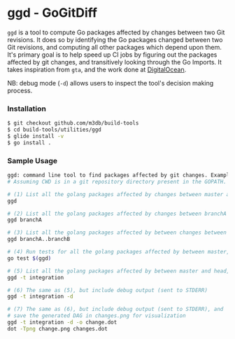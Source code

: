 ggd - GoGitDiff
===============

`ggd` is a tool to compute Go packages affected by changes between two Git revisions.
It does so by identifying the Go packages changed between two Git revisions, and computing
all other packages which depend upon them. It's primary goal is to help speed up CI jobs by
figuring out the packages affected by git changes, and transitively looking through the Go Imports.
It takes inspiration from `gta`, and the work done at [DigitalOcean].

NB: debug mode (`-d`) allows users to inspect the tool's decision making process.

  [DigitalOcean]: https://blog.digitalocean.com/cthulhu-organizing-go-code-in-a-scalable-repo/

### Installation
```sh
$ git checkout github.com/m3db/build-tools
$ cd build-tools/utilities/ggd
$ glide install -v
$ go install .
```

### Sample Usage
```sh
ggd: command line tool to find packages affected by git changes. Examples:
# Assuming CWD is in a git repository directory present in the GOPATH.

# (1) List all the golang packages affected by changes between master and HEAD
ggd

# (2) List all the golang packages affected by changes between branchA and HEAD
ggd branchA

# (3) List all the golang packages affected by between changes between branchA and branchB
ggd branchA..branchB

# (4) Run tests for all the golang packages affected by between master, and head
go test $(ggd)

# (5) List all the golang packages affected by between master and head, and build tags 'integration'
ggd -t integration

# (6) The same as (5), but include debug output (sent to STDERR)
ggd -t integration -d

# (7) The same as (6), but include debug output (sent to STDERR), and
# save the generated DAG in changes.png for visualization
ggd -t integration -d -o change.dot
dot -Tpng change.png changes.dot
```
